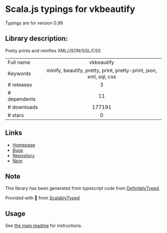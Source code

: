 
# Scala.js typings for vkbeautify

Typings are for version 0.99

## Library description:
Pretty prints and minifies XML/JSON/SQL/CSS

|                    |                 |
| ------------------ | :-------------: |
| Full name          | vkbeautify |
| Keywords           | minify, beautify, pretty, print, pretty-print, json, xml, sql, css |
| # releases         | 3 |
| # dependents       | 11 |
| # downloads        | 177191 |
| # stars            | 0 |

## Links
- [Homepage](https://github.com/aabluedragon/vkbeautify#readme)
- [Bugs](https://github.com/aabluedragon/vkbeautify/issues)
- [Repository](https://github.com/aabluedragon/vkbeautify)
- [Npm](https://www.npmjs.com/package/vkbeautify)
    


## Note
This library has been generated from typescript code from [DefinitelyTyped](https://definitelytyped.org).

Provided with :purple_heart: from [ScalablyTyped](https://github.com/oyvindberg/ScalablyTyped)

## Usage
See [the main readme](../../readme.md) for instructions.



